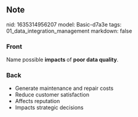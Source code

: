 ## Note
nid: 1635314956207
model: Basic-d7a3e
tags: 01_data_integration_management
markdown: false

### Front
Name possible <b>impacts </b>of <b>poor data quality</b>.

### Back
<ul>
  <li>Generate maintenance and repair costs
  <li>Reduce customer satisfaction
  <li>Affects reputation
  <li>Impacts strategic decisions
</ul>
